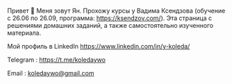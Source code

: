 Привет 👋 Меня зовут Ян. Прохожу курсы у Вадима Ксендзова (обучение с 26.06 по 26.09, программа: https://ksendzov.com/).
Эта  страница с  решениями домашних заданий, а также самостоятельно изученного материала.

Мой профиль в LinkedIn https://www.linkedin.com/in/y-koleda/


Telegram : https://t.me/koledaywo


Email : koledaywo@gmail.com
